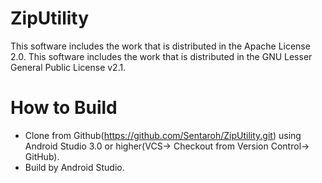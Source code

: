 # ZipUtility

This software includes the work that is distributed in the Apache License 2.0.
This software includes the work that is distributed in the GNU Lesser General Public License v2.1.

# How to Build

- Clone from Github(https://github.com/Sentaroh/ZipUtility.git) using Android Studio 3.0 or higher(VCS-> Checkout from Version Control-> GitHub).
- Build by Android Studio.